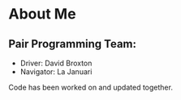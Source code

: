 # About Me

## Pair Programming Team:

* Driver: David Broxton
* Navigator: La Januari

Code has been worked on and updated together.
